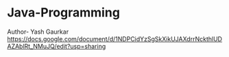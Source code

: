 # Java-Programming
Author- Yash Gaurkar
https://docs.google.com/document/d/1NDPCidYzSgSkXikUJAXdrrNckthlUDAZAblRt_NMuJQ/edit?usp=sharing
